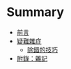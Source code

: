 # Summary

 * [前言](README.md)
 * [疑難雜症](issues/README.md)
   * [除錯的技巧](issues/debugging.md)
 * [附錄：雜記](JOTTINGS.md)

